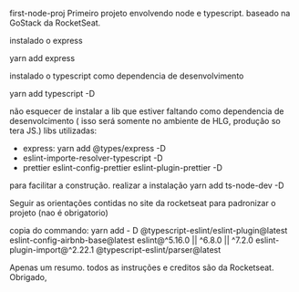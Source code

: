 first-node-proj
Primeiro projeto envolvendo node e typescript.
baseado na GoStack da RocketSeat.


instalado o express

yarn add express

instalado o typescript como dependencia de desenvolvimento

yarn add typescript -D

não esquecer de instalar a lib que estiver faltando como dependencia de desenvolcimento ( isso será somente no ambiente de HLG, produção so tera JS.)
libs utilizadas:
 - express: yarn add @types/express -D
 - eslint-importe-resolver-typescript -D
 - prettier eslint-config-prettier eslint-plugin-prettier -D


para facilitar a  construção. realizar a instalação
yarn add ts-node-dev -D

Seguir as orientações contidas no site da rocketseat para padronizar o projeto (nao é obrigatorio)

copia do commando:
yarn add - D @typescript-eslint/eslint-plugin@latest eslint-config-airbnb-base@latest eslint@^5.16.0 || ^6.8.0 || ^7.2.0 eslint-plugin-import@^2.22.1 @typescript-eslint/parser@latest




Apenas um resumo. todos as instruções e creditos são da Rocketseat.
Obrigado,
